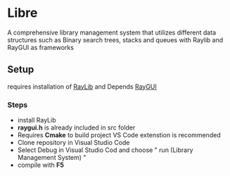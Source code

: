 
# Libre

A comprehensive library management system  that utilizes different data structures such as Binary search trees, stacks and queues with Raylib and RayGUI as frameworks




## Setup

requires installation of [RayLib](https://raysan5.itch.io/raylib) and Depends [RayGUI](https://github.com/raysan5/raygui/releases)
### Steps
 - install RayLib
 - **raygui.h** is already included in src folder
 - Requires **Cmake** to build project VS Code extenstion is recommended
 - Clone repository in Visual Studio Code
 - Select Debug in Visual Studio Cod and choose " run (Library Management System) "
 - compile with **F5**



